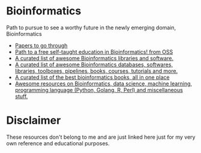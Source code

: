 # Bioinformatics
Path to pursue to see a worthy future in the newly emerging domain, Bioinformatics

  * [Papers to go through](https://github.com/Jaiimmortal/Bioinformatics/blob/master/Papers%20to%20go%20through)
  * [Path to a free self-taught education in Bioinformatics! from OSS](https://github.com/open-source-society/bioinformatics)
  * [A curated list of awesome Bioinformatics libraries and software.](https://github.com/danielecook/Awesome-Bioinformatics/blob/master/README.md)
  * [A curated list of awesome Bioinformatics databases, softwares, libraries, toolboxes, pipelines, books, courses, tutorials and more.](https://github.com/WooGenome/awesome-bioinformatics/blob/master/README.md)
  * [A curated list of the best bioinformatics books, all in one place](https://github.com/Microbiology/Awesome-Bioinformatics-Books/blob/master/README.md)
  * [Awesome resources on Bioinformatics, data science, machine learning, programming language (Python, Golang, R, Perl) and miscellaneous stuff.](https://github.com/shenwei356/awesome/blob/master/README.md)
  
 # Disclaimer
 
 These resources don't belong to me and are just linked here just for my very own reference and educational purposes. 
